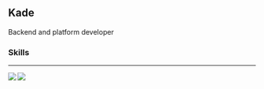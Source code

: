 ## Kade

Backend and platform developer

### Skills



---

<img align="left" src="https://github-readme-stats.vercel.app/api/top-langs/?username=prefect12&theme=outrun" />
<img align="left" src="https://github-readme-stats.vercel.app/api?username=prefect12&show_icons=true&theme=outrun" />

